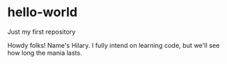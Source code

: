 # hello-world
Just my first repository

Howdy folks! Name's Hilary. I fully intend on learning code, but we'll see how long the mania lasts.
